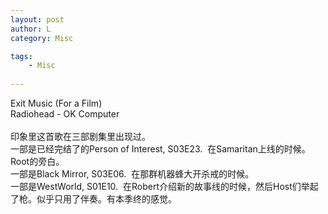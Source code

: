 ```yaml
---
layout: post
author: L
category: Misc

tags:
    - Misc
    
---
```

Exit Music (For a Film)<br>
Radiohead - OK Computer<br><br>
印象里这首歌在三部剧集里出现过。<br>
一部是已经完结了的Person of Interest, S03E23.  在Samaritan上线的时候。Root的旁白。<br>
一部是Black Mirror, S03E06.  在那群机器蜂大开杀戒的时候。<br>
一部是WestWorld, S01E10.  在Robert介绍新的故事线的时候，然后Host们举起了枪。似乎只用了伴奏。有本季终的感觉。<br>

